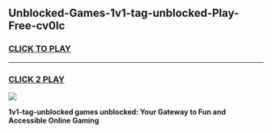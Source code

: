
## Unblocked-Games-1v1-tag-unblocked-Play-Free-cv0lc
<h3>
<a href="https://premium76.site?title=1v1-tag-unblocked&ref=23A">CLICK TO PLAY</a></h3>
<hr>

<h3>
<a href="https://premium76.site?title=1v1-tag-unblocked&ref=23A">CLICK 2 PLAY</a>
  
</h3>

<a href="https://premium76.site?title=1v1-tag-unblocked&ref=23A"><img src="https://clearcache.store/games.png"></a>


**1v1-tag-unblocked games unblocked: Your Gateway to Fun and Accessible Online Gaming**
